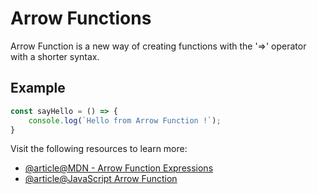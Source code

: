# Arrow Functions

Arrow Function is a new way of creating functions with the '=>' operator with a shorter syntax.

## Example

```js
const sayHello = () => {
    console.log(`Hello from Arrow Function !`);
}
```

Visit the following resources to learn more:

- [@article@MDN - Arrow Function Expressions](https://developer.mozilla.org/en-US/docs/Web/JavaScript/Reference/Functions/Arrow_functions)
- [@article@JavaScript Arrow Function](https://www.w3schools.com/js/js_arrow_function.asp)

